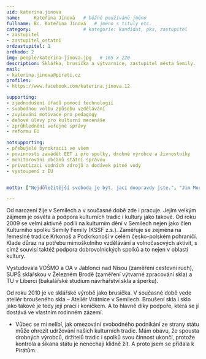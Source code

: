 ```yaml
---
uid: katerina.jinova
name:     Kateřina Jínová  	# běžně používáné jméno
fullname: Bc. Kateřina Jínová  	# jméno s tituly etc.
category:                 	# kategorie: kandidat, pks, zastupitel
- zastupitel
- zastupitel_ostatni
ordzastupitel: 1
ordkodo: 2
img: people/katerina-jinova.jpg   # 165 x 220
description: Sklářka, brusička a výtvarnice, zastupitel města Semily.            	# kratký popis, max 160 znaků
mail:
- katerina.jinova@pirati.cz 
profiles: 
- https://www.facebook.com/katerina.jinova.12

supporting:
- zjednodušení úřadů pomocí technologií
- svobodnou volbu způsobu vzdělávání
- zvyšování motivace pro pedagogy
- daňové úlevy pro kulturní mecenáše
- zprůhlednění veřejné správy
- reformu EU

notsupporting:
- přebujelé byrokracii ve všem
- povinnosti zavádět EET i pro spolky, drobné výrobce a živnostníky
- monitorování občanů státní správou
- privatizaci vodních zdrojů a dodávek pitné vody
- vystoupení z EU


motto: ["Nejdůležitější svoboda je být, jací doopravdy jste.", "Jim Morrison"]

---
```


Od narození žije v Semilech a v současné době zde i pracuje. Jejím velkým zájmem je osvěta a podpora kulturních tradic i kultury jako takové. Od roku 2009 se velmi aktivně podílí na kulturním dění v Semilech nejen jako člen Kulturního spolku Semily Femily (KSSF z.s.).
Zaměřuje se zejména na řemeslné tradice Krkonoš a Podkrkonoší v celém česko-polském pohraničí. Klade důraz na potřebu mimoškolního vzdělávání a volnočasových aktivit, s címž souvisí taktéž podpora dobrovolnických spolků a to nejen v oblasti kultury.

Vystudovala VOŠMO a OA v Jablonci nad Nisou (zaměření cestovní ruch), SUPŠ sklářskou v Železném Brodě (zaměření výtvarné zpracování skla) a TU v Liberci (bakalářské studium návrhářství skla a šperku).

Od roku 2010 je ve sklářské výrobě jako brusička. V současné době vede ateliér broušeného skla – Ateliér Vrátnice v Semilech. Broušení skla i sklo jako takové je tedy její prací i koníčkem. A to hlavně díky podpoře, která se jí dostává ve vlastním rodinném zázemí.

* Vůbec se mi nelíbí, jak omezování svobodného podnikání ze strany státu může ohrozit udržování našich kulturních tradic. Mám obavu, že spousta drobných výrobců, držitelů tradic i spolků svou činnost ukončí, protože kontrola a šikana státu je nenechají klidně žít. A proto jsem se přidala k Pirátům.